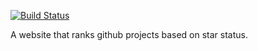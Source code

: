 [![Build Status](https://travis-ci.org/matstc/whatsnext.info.png)](https://travis-ci.org/matstc/whatsnext.info)

A website that ranks github projects based on star status.
